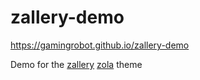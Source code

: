 # zallery-demo

https://gamingrobot.github.io/zallery-demo

Demo for the [zallery](https://github.com/gamingrobot/zallery) [zola](https://www.getzola.org/) theme
